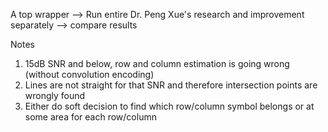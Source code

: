 A top wrapper	--> Run entire Dr. Peng Xue's research and improvement separately --> compare results

Notes 
1. 15dB SNR and below, row and column estimation is going wrong (without convolution encoding)
2. Lines are not straight for that SNR and therefore intersection points are wrongly found
3. Either do soft decision to find which row/column symbol belongs or at some area for each row/column 
